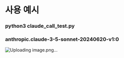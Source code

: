 # 사용 예시
### python3 claude_call_test.py
### anthropic.claude-3-5-sonnet-20240620-v1:0


![Uploading image.png…]()
